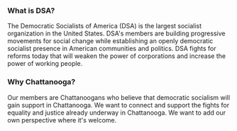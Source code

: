 ### What is DSA?

The Democratic Socialists of America (DSA) is the largest socialist organization in the United States. DSA's members are building progressive movements for social change while establishing an openly democratic socialist presence in American communities and politics. DSA fights for reforms today that will weaken the power of corporations and increase the power of working people.

### Why Chattanooga?

Our members are Chattanoogans who believe that democratic socialism will gain support in Chattanooga. We want to connect and support the fights for equality and justice already underway in Chattanooga. We want to add our own perspective where it's welcome.
